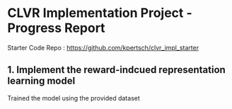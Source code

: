 # CLVR Implementation Project - Progress Report

Starter Code Repo : <https://github.com/kpertsch/clvr_impl_starter>

## 1. Implement the reward-indcued representation learning model
Trained the model using the provided dataset
```python

```